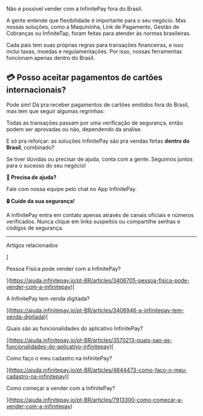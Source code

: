 Não é possível vender com a InfinitePay fora do Brasil.

A gente entende que flexibilidade é importante para o seu negócio. Mas nossas soluções, como a Maquininha, Link de Pagamento, Gestão de Cobranças ou InfiniteTap, foram feitas para atender às normas brasileiras.

Cada país tem suas próprias regras para transações financeiras, e isso inclui taxas, moedas e regulamentações. Por isso, nossas ferramentas funcionam apenas dentro do Brasil.

## 💳 Posso aceitar pagamentos de cartões internacionais?

Pode sim! Dá pra receber pagamentos de cartões emitidos fora do Brasil, mas tem que seguir algumas regrinhas:

Todas as transações passam por uma verificação de segurança, então podem ser aprovadas ou não, dependendo da análise.

E só pra reforçar: as soluções InfinitePay são pra vendas feitas **dentro do Brasil**, combinado?

Se tiver dúvidas ou precisar de ajuda, conta com a gente. Seguimos juntos para o sucesso do seu negócio!

  
**🔔 Precisa de ajuda?**

Fale com nossa equipe pelo chat no App InfinitePay.

**🔒 Cuide da sua segurança!**

A InfinitePay entra em contato apenas através de canais oficiais e números verificados. Nunca clique em links suspeitos ou compartilhe senhas e códigos de segurança.

___

Artigos relacionados

[

Pessoa Física pode vender com a InfinitePay?

](https://ajuda.infinitepay.io/pt-BR/articles/3406705-pessoa-fisica-pode-vender-com-a-infinitepay)[

A InfinitePay tem venda digitada?

](https://ajuda.infinitepay.io/pt-BR/articles/3406946-a-infinitepay-tem-venda-digitada)[

Quais são as funcionalidades do aplicativo InfinitePay?

](https://ajuda.infinitepay.io/pt-BR/articles/3570213-quais-sao-as-funcionalidades-do-aplicativo-infinitepay)[

Como faço o meu cadastro na InfinitePay?

](https://ajuda.infinitepay.io/pt-BR/articles/4844473-como-faco-o-meu-cadastro-na-infinitepay)[

Como começar a vender com a InfinitePay?

](https://ajuda.infinitepay.io/pt-BR/articles/7913300-como-comecar-a-vender-com-a-infinitepay)
